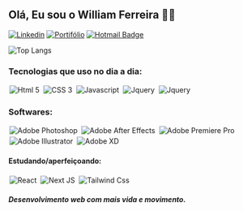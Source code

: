 ## Olá, Eu sou o William Ferreira 👋🏻

[![Linkedin](https://img.shields.io/badge/-LinkedIn-blue?style=flat-square&logo=Linkedin&logoColor=white)](https://www.linkedin.com/in/william-ferreira-1b5676121/)
[![Portifólio](https://img.shields.io/badge/wfdevmotion-^-blue.svg)](https://wfdevmotion.com.br/)
[![Hotmail Badge](https://img.shields.io/badge/-Hotmail-0078D4?style=flat-square&logo=microsoft-outlook&logoColor=white&link=mailto:wfs19@live.com)](mailto:wfs19@live.com)

![Top Langs](https://github-readme-stats.vercel.app/api/top-langs/?username=willfs19&layout=compact&theme=tokyonight)

### Tecnologias que uso no dia a dia:
<div style="display: inline_block">
    <img style="padding: 2px;" align="center" alt="Html 5" src="https://img.shields.io/badge/HTML5-E34F26?style=for-the-badge&logo=html5&logoColor=white"> 
    <img style="padding: 2px;" align="center" alt="CSS 3" src="https://img.shields.io/badge/CSS3-1572B6?style=for-the-badge&logo=css3&logoColor=white">
    <img style="padding: 2px;" align="center" alt="Javascript" src="https://img.shields.io/badge/JavaScript-F7DF1E?style=for-the-badge&logo=javascript&logoColor=black">
    <img style="padding: 2px;" align="center" alt="Jquery" src="https://img.shields.io/badge/jQuery-0769AD?style=for-the-badge&logo=jquery&logoColor=white">
    <img style="padding: 2px;" align="center" alt="Jquery" src="https://img.shields.io/badge/Bootstrap-563D7C?style=for-the-badge&logo=bootstrap&logoColor=white">
    <br/>
</div>

### Softwares:
<div style="display: inline_block;">
    <img style="padding: 2px;" align="center" alt="Adobe Photoshop" src="https://img.shields.io/badge/Adobe%20Photoshop-31A8FF?style=for-the-badge&logo=Adobe%20Photoshop&logoColor=black"> 
    <img style="padding: 2px;" align="center" alt="Adobe After Effects" src="https://img.shields.io/badge/Adobe%20after%20affects-CF96FD?style=for-the-badge&logo=Adobe%20after%20effects&logoColor=393665"> 
    <img style="padding: 2px;" align="center" alt="Adobe Premiere Pro" src="https://img.shields.io/badge/Adobe%20Premiere%20Pro-9999FF?style=for-the-badge&logo=Adobe%20Premiere%20Pro&logoColor=white"> 
    
</div>

<div style="display: inline_block">
    <img style="padding: 2px;" align="center" alt="Adobe Illustrator" src="https://img.shields.io/badge/Adobe%20Illustrator-FF9A00?style=for-the-badge&logo=adobe%20illustrator&logoColor=white"> 
    <img style="padding: 2px;" align="center" alt="Adobe XD" src="https://img.shields.io/badge/Adobe%20XD-470137?style=for-the-badge&logo=Adobe%20XD&logoColor=#FF61F6">   
</div>

#### Estudando/aperfeiçoando:

<div style="display: inline_block">
    <img style="padding: 2px;" align="center" alt="React" src="https://img.shields.io/badge/React-20232A?style=for-the-badge&logo=react&logoColor=61DAFB">
    <img style="padding: 2px;" align="center" alt="Next JS" src="https://img.shields.io/badge/Next-black?style=for-the-badge&logo=next.js&logoColor=white">
    <img style="padding: 2px;" align="center" alt="Tailwind Css" src="https://img.shields.io/badge/Tailwind_CSS-38B2AC?style=for-the-badge&logo=tailwind-css&logoColor=white">
</div>

##### Desenvolvimento web com mais vida e movimento.
